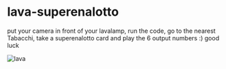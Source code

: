 # lava-superenalotto

put your camera in front of your lavalamp, run the code, go to the nearest Tabacchi, take a superenalotto card and play the 6 output numbers :) good luck 

![lava](lava.HEIC)

